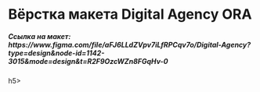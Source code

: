 <h1>Вёрстка макета Digital Agency ORA</h1>

<h5>Ссылка на макет:
https://www.figma.com/file/aFJ6LLdZVpv7iLfRPCqv7o/Digital-Agency?type=design&node-id=1142-3015&mode=design&t=R2F9OzcWZn8FGqHv-0</h5>h5>
